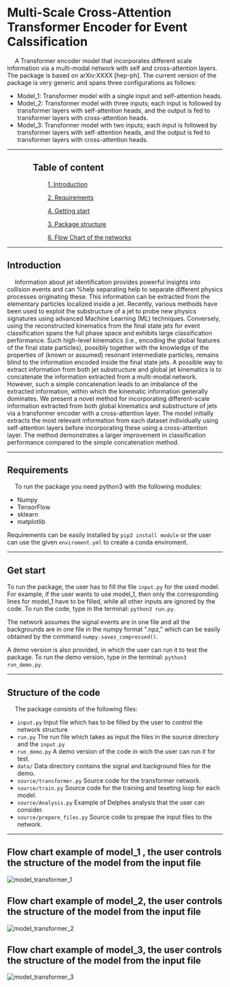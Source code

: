 # Multi-Scale Cross-Attention Transformer Encoder for Event Calssification

 &emsp; A Transformer encoder model that incorporates different scale information via a multi-modal network with self and cross-attention layers. The package is based on arXiv:XXXX [hep-ph]. The current version of the package is very generic and spans three configurations as follows:

* Model_1: Transformer model with a single input and self-attention heads.
* Model_2: Transformer model with three inputs; each input is followed by transformer layers with self-attention heads, and the output is fed to transformer layers with cross-attention heads.
* Model_3: Transformer model with two inputs; each input is followed by transformer layers with self-attention heads, and the output is fed to transformer layers with cross-attention heads.
 __________
## $~~~~~~~~~~~$  Table of content

$~~~~~~~~~~~$ $~~~~~~~~~~~$ [1. Introduction ](#Introduction)

$~~~~~~~~~~~$ $~~~~~~~~~~~$  [2. Requirements ](#Requirements)

$~~~~~~~~~~~$ $~~~~~~~~~~~$  [4. Getting start ](#start)

$~~~~~~~~~~~$ $~~~~~~~~~~~$  [3. Package structure ](#structure)

$~~~~~~~~~~~$ $~~~~~~~~~~~$  [6. Flow Chart of the networks](#chart)
________________
<a name="Introduction"></a>
## Introduction
&emsp; Information about jet identification provides powerful insights into collision events and can %help separating 
help to separate different physics processes originating these. This information can be extracted from the elementary particles localized inside a jet. Recently, various methods have been used to exploit the substructure of a jet to probe new physics signatures using advanced Machine Learning (ML) techniques. Conversely, using the reconstructed kinematics from the final state jets for event classification spans the full phase space and exhibits large classification performance. Such high-level kinematics (i.e., encoding the global features of the final state particles), possibly together with the knowledge of the properties of (known or assumed) resonant intermediate particles, remains blind to the information encoded inside the final state jets. A possible way to extract information from both jet substructure and global jet kinematics is to concatenate the information extracted from a multi-modal network. However, such a simple concatenation leads to an imbalance of the extracted information, within which the kinematic information generally dominates. We present a novel method for incorporating different-scale information extracted from both global kinematics and substructure of jets via a transformer encoder with a cross-attention layer. The model initially extracts the most relevant information from each dataset individually using self-attention layers before incorporating these using a cross-attention layer. The method demonstrates a larger improvement in classification performance compared to the simple concatenation method.
____________________________
<a name="Requirements"></a>
## Requirements
&emsp; To run the package you need python3 with the following modules:
* Numpy
* TensorFlow
* sklearn
* matplotlib

Requirements can be easily installed by `pip3 install module` or the user can use the given `enviroment.yml` to create a conda enviroment.

_____________________________
<a name="start"></a>
## Get start
To run the package, the user has to fill the file `input.py` for the used model. For example, if the user wants to use model_1, then only the corresponding lines for model_1 have to be filled, while all other inputs are ignored by the code. To run the code, type in the terminal: `python3 run.py`.

The network assumes the signal events are in one file and all the backgrounds are in one file in the numpy format ".npz," which can be easily obtained by the command `numpy.savez_compressed()`.

A demo version is also provided, in which the user can run it to test the package. To run the demo version, type in the terminal: `python3 run_demo.py`.


_____________________________
<a name="structure"></a>
## Structure of the code
&emsp; The package consists of the following files:
* `input.py` Input file which has to be filled by the user to control the network structure
* `run.py` The run file which takes as input the files in the source directory and the `input.py`
* `run_demo.py` A demo version of the code in wich the user can run it for test.
* `data/` Data directory contains the signal and background files for the demo.
* `source/transformer.py` Source code for the transformer network.
* `source/train.py` Source code for the training and teseting loop for each model.
* `source/Analysis.py` Example of Delphes analysis that the user can consider.
* `source/prepare_files.py` Source code to prepae the input files to the network.

_____________________________
<a name="chart"></a>
## Flow chart example of model_1 , the user controls the structure of the model from the input file 


![model_transformer_1](https://github.com/AHamamd150/Multi-Scale-Transformer-encoder/assets/68282212/883aa1d8-c62a-4674-82ab-15da7b13d7a8)


## Flow chart example of model_2, the user controls the structure of the model from the input file 

![model_transformer_2](https://github.com/AHamamd150/Multi-Scale-Transformer-encoder/assets/68282212/d8ac4043-e36e-4d5b-aaec-8a3c36041183)

## Flow chart example of model_3, the user controls the structure of the model from the input file 

![model_transformer_3](https://github.com/AHamamd150/Multi-Scale-Transformer-encoder/assets/68282212/96f84a93-3272-4624-9379-f7fce5fe899b)



